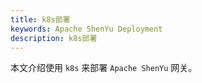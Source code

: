 ```yaml
---
title: k8s部署
keywords: Apache ShenYu Deployment
description: k8s部署
---
```


本文介绍使用 `k8s` 来部署 `Apache ShenYu` 网关。







